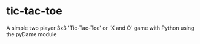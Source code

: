 # tic-tac-toe
A simple two player 3x3 'Tic-Tac-Toe' or 'X and O' game with Python using the pyDame module
